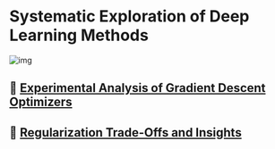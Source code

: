 # Systematic Exploration of Deep Learning Methods  


![img](1.avif)

## 🔹 [Experimental Analysis of Gradient Descent Optimizers](https://github.com/mostafa7hmmad/Experimental-Analysis-Gradient-Optimizers)  



## 🔹 [Regularization Trade-Offs and Insights](https://github.com/mostafa7hmmad/Regularization-Tradeoffs-and-Insights)  

